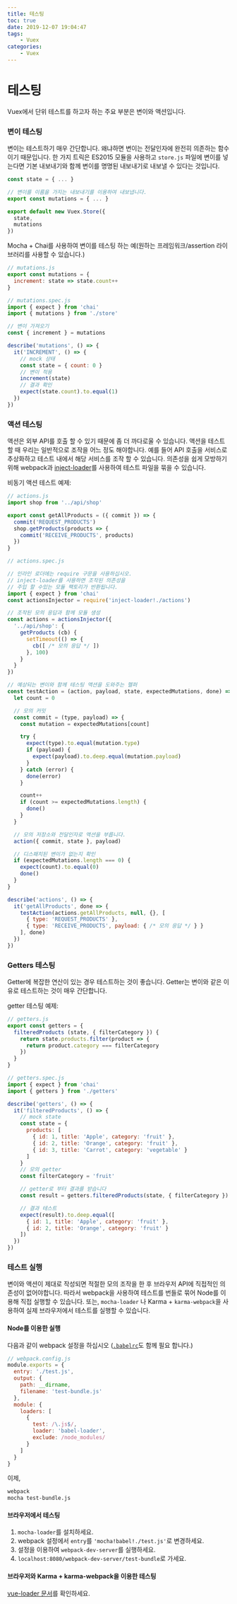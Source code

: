 ```yaml
---
title: 테스팅
toc: true
date: 2019-12-07 19:04:47
tags:
	- Vuex
categories:
	- Vuex
---
```


# 테스팅

Vuex에서 단위 테스트를 하고자 하는 주요 부분은 변이와 액션입니다.

### 변이 테스팅

변이는 테스트하기 매우 간단합니다. 왜냐하면 변이는 전달인자에 완전히 의존하는 함수이기 때문입니다. 한 가지 트릭은 ES2015 모듈을 사용하고 `store.js` 파일에 변이를 넣는다면 기본 내보내기와 함께 변이를 명명된 내보내기로 내보낼 수 있다는 것입니다.

``` js
const state = { ... }

// 변이를 이름을 가지는 내보내기를 이용하여 내보냅니다.
export const mutations = { ... }

export default new Vuex.Store({
  state,
  mutations
})
```

Mocha + Chai를 사용하여 변이를 테스팅 하는 예(원하는 프레임워크/assertion 라이브러리를 사용할 수 있습니다.)

``` js
// mutations.js
export const mutations = {
  increment: state => state.count++
}
```

``` js
// mutations.spec.js
import { expect } from 'chai'
import { mutations } from './store'

// 변이 가져오기
const { increment } = mutations

describe('mutations', () => {
  it('INCREMENT', () => {
    // mock 상태
    const state = { count: 0 }
    // 변이 적용
    increment(state)
    // 결과 확인
    expect(state.count).to.equal(1)
  })
})
```

### 액션 테스팅

액션은 외부 API를 호출 할 수 있기 때문에 좀 더 까다로울 수 있습니다. 액션을 테스트 할 때 우리는 일반적으로 조작을 어느 정도 해야합니다. 예를 들어 API 호출을 서비스로 추상화하고 테스트 내에서 해당 서비스를 조작 할 수 있습니다. 의존성을 쉽게 모방하기 위해 webpack과 [inject-loader](https://github.com/plasticine/inject-loader)를 사용하여 테스트 파일을 묶을 수 있습니다.

비동기 액션 테스트 예제:

``` js
// actions.js
import shop from '../api/shop'

export const getAllProducts = ({ commit }) => {
  commit('REQUEST_PRODUCTS')
  shop.getProducts(products => {
    commit('RECEIVE_PRODUCTS', products)
  })
}
```

``` js
// actions.spec.js

// 인라인 로더에는 require 구문을 사용하십시오.
// inject-loader를 사용하면 조작된 의존성을
// 주입 할 수있는 모듈 팩토리가 반환됩니다.
import { expect } from 'chai'
const actionsInjector = require('inject-loader!./actions')

// 조작된 모의 응답과 함께 모듈 생성
const actions = actionsInjector({
  '../api/shop': {
    getProducts (cb) {
      setTimeout(() => {
        cb([ /* 모의 응답 */ ])
      }, 100)
    }
  }
})

// 예상되는 변이와 함께 테스팅 액션을 도와주는 헬퍼
const testAction = (action, payload, state, expectedMutations, done) => {
  let count = 0

  // 모의 커밋
  const commit = (type, payload) => {
    const mutation = expectedMutations[count]

    try {
      expect(type).to.equal(mutation.type)
      if (payload) {
        expect(payload).to.deep.equal(mutation.payload)
      }
    } catch (error) {
      done(error)
    }

    count++
    if (count >= expectedMutations.length) {
      done()
    }
  }

  // 모의 저장소와 전달인자로 액션을 부릅니다.
  action({ commit, state }, payload)

  // 디스패치된 변이가 없는지 확인
  if (expectedMutations.length === 0) {
    expect(count).to.equal(0)
    done()
  }
}

describe('actions', () => {
  it('getAllProducts', done => {
    testAction(actions.getAllProducts, null, {}, [
      { type: 'REQUEST_PRODUCTS' },
      { type: 'RECEIVE_PRODUCTS', payload: { /* 모의 응답 */ } }
    ], done)
  })
})
```

### Getters 테스팅

Getter에 복잡한 연산이 있는 경우 테스트하는 것이 좋습니다. Getter는 변이와 같은 이유로 테스트하는 것이 매우 간단합니다.

getter 테스팅 예제:

``` js
// getters.js
export const getters = {
  filteredProducts (state, { filterCategory }) {
    return state.products.filter(product => {
      return product.category === filterCategory
    })
  }
}
```

``` js
// getters.spec.js
import { expect } from 'chai'
import { getters } from './getters'

describe('getters', () => {
  it('filteredProducts', () => {
    // mock state
    const state = {
      products: [
        { id: 1, title: 'Apple', category: 'fruit' },
        { id: 2, title: 'Orange', category: 'fruit' },
        { id: 3, title: 'Carrot', category: 'vegetable' }
      ]
    }
    // 모의 getter
    const filterCategory = 'fruit'

    // getter로 부터 결과를 받습니다
    const result = getters.filteredProducts(state, { filterCategory })

    // 결과 테스트
    expect(result).to.deep.equal([
      { id: 1, title: 'Apple', category: 'fruit' },
      { id: 2, title: 'Orange', category: 'fruit' }
    ])
  })
})
```

### 테스트 실행

변이와 액션이 제대로 작성되면 적절한 모의 조작을 한 후 브라우저 API에 직접적인 의존성이 없어야합니다. 따라서 webpack을 사용하여 테스트를 번들로 묶어 Node를 이용해 직접 실행할 수 있습니다. 또는, `mocha-loader` 나 Karma + `karma-webpack`을 사용하여 실제 브라우저에서 테스트를 실행할 수 있습니다.

#### Node를 이용한 실행

다음과 같이 webpack 설정을 하십시오 ([`.babelrc`](https://babeljs.io/docs/usage/babelrc/)도 함께 필요 합니다.)

``` js
// webpack.config.js
module.exports = {
  entry: './test.js',
  output: {
    path: __dirname,
    filename: 'test-bundle.js'
  },
  module: {
    loaders: [
      {
        test: /\.js$/,
        loader: 'babel-loader',
        exclude: /node_modules/
      }
    ]
  }
}
```

이제,

``` bash
webpack
mocha test-bundle.js
```

#### 브라우저에서 테스팅

1. `mocha-loader`를 설치하세요.
2. webpack 설정에서 `entry`를 `'mocha!babel!./test.js'`로 변경하세요.
3. 설정을 이용하여 `webpack-dev-server`를 실행하세요.
4. `localhost:8080/webpack-dev-server/test-bundle`로 가세요.

#### 브라우저와 Karma + karma-webpack을 이용한 테스팅

[vue-loader 문서](http://vue-loader.vuejs.org/en/workflow/testing.html)를 확인하세요.
